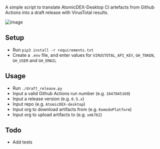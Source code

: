 A simple script to translate AtomicDEX-Desktop CI artefacts from Github Actions into a draft release with VirusTotal results.

![image](https://user-images.githubusercontent.com/35845239/148229576-738c2b62-65c0-46fc-b969-fd9aa21d5967.png)

## Setup

- Run `pip3 install -r requirements.txt`
- Create a `.env` file, and enter values for `VIRUSTOTAL_API_KEY`, `GH_TOKEN`, `GH_USER` and `GH_EMAIL`

## Usage

- Run `./draft_release.py`
- Input a valid Github Actions run number (e.g. `1647045169`)
- Input a release version (e.g. `0.5.x`)
- Input repo (e.g. `AtomicDEX-desktop`)
- Input org to download artifacts from (e.g. `KomodoPlatform`)
- Input org to upload artifacts to (e.g. `smk762`)

## Todo

- Add tests
